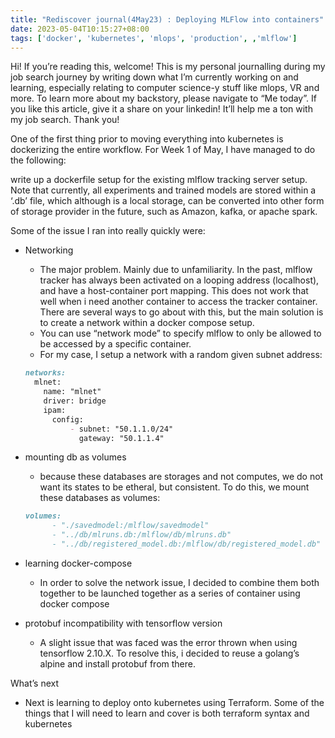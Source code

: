 ```yaml
---
title: "Rediscover journal(4May23) : Deploying MLFlow into containers"
date: 2023-05-04T10:15:27+08:00
tags: ['docker', 'kubernetes', 'mlops', 'production', ,'mlflow']
---
```


Hi! If you’re reading this, welcome! This is my personal journalling during my job search journey by writing down what I’m currently working on and learning, especially relating to computer science-y stuff like mlops, VR and more. To learn more about my backstory, please navigate to “Me today”. If you like this article, give it a share on your linkedin! It’ll help me a ton with my job search. Thank you!

One of the first thing prior to moving everything into kubernetes is dockerizing the entire workflow. For Week 1 of May, I have managed to do the following: 

write up a dockerfile setup for the existing mlflow tracking server setup. Note that currently, all experiments and trained models are stored within a ‘.db’ file, which although is a local storage, can be converted into other form of storage provider in the future, such as Amazon, kafka, or apache spark.

 Some of the issue I ran into really quickly were: 

- Networking
    - The major problem. Mainly due to unfamiliarity. In the past, mlflow tracker has always been activated on a looping address (localhost), and have a host-container port mapping. This does not work that well when i need another container to access the tracker container. There are several ways to go about with this, but the main solution is to create a network within a docker compose setup.
    - You can use “network mode” to specify mlflow to only be allowed to be accessed by a specific container.
    - For my case, I setup a network with a random given subnet address:
    
    ```markdown
    networks:
      mlnet:
        name: "mlnet"
        driver: bridge
        ipam:
          config:
              - subnet: "50.1.1.0/24"
                gateway: "50.1.1.4"
    ```
    
- mounting db as volumes
    - because these databases are storages and not computes, we do not want its states to be etheral, but consistent. To do this, we mount these databases as volumes:
    
    ```markdown
    volumes:
          - "./savedmodel:/mlflow/savedmodel"
          - "../db/mlruns.db:/mlflow/db/mlruns.db"
          - "../db/registered_model.db:/mlflow/db/registered_model.db" 
    ```
    
- learning docker-compose
    - In order to solve the network issue, I decided to combine them both together to be launched together as a series of container using docker compose
- protobuf incompatibility with tensorflow version
    - A slight issue that was faced was the error thrown when using tensorflow 2.10.X. To resolve this, i decided to reuse a golang’s alpine and install protobuf from there.

What’s next

- Next is learning to deploy onto kubernetes using Terraform. Some of the things that I will need to learn and cover is both terraform syntax and kubernetes